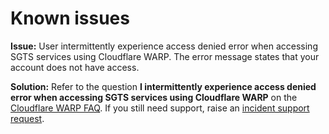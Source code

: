 # Known issues

**Issue:** User intermittently experience access denied error when accessing SGTS services using Cloudflare WARP. The error message  states that your account does not have access.

**Solution:** Refer to the question **I intermittently experience access denied error when accessing SGTS services using Cloudflare WARP** on the [Cloudflare WARP FAQ](faqs/cloudflare-warp-known-issues). If you still need support, raise an [incident support request](support-channels).
